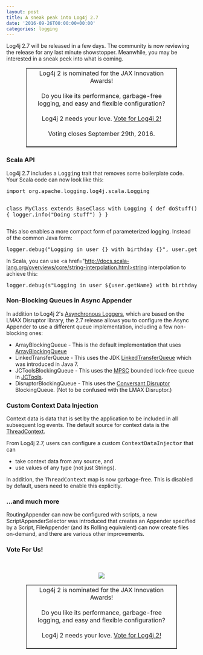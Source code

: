 ```yaml
---
layout: post
title: A sneak peak into Log4j 2.7
date: '2016-09-26T00:00:00+00:00'
categories: logging
---
```

Log4j 2.7 will be released in a few days. The community is now reviewing the release for any last minute showstopper. Meanwhile, you may be interested in a sneak peek into what is coming.

<div align="center">
<p>
<table border="1" cellspacing="0" align="center" style="width:400px">
<tr>
<td align="center">
Log4j 2 is nominated for the JAX Innovation Awards! <br><br>
Do you like its performance, garbage-free logging, and easy and flexible configuration?<br><br>
Log4j 2 needs your love.
<a href="https://jaxlondon.com/jax-awards/">Vote for Log4j 2!</a><br><br>
Voting closes September 29th, 2016.<br><br>
</td>
</tr>
</table>
</div>

<h3>Scala API</h3>
Log4j 2.7 includes a <tt>Logging</tt> trait that removes some boilerplate code. Your Scala code can now look like this:
<pre>
import org.apache.logging.log4j.scala.Logging
 
class MyClass extends BaseClass with Logging {
  def doStuff(): Unit = {
    logger.info("Doing stuff")
  }
}</pre>

This also enables a more compact form of parameterized logging. Instead of the common Java form:
<pre>
logger.debug("Logging in user {} with birthday {}", user.getName(), user.calcBirthday());
</pre>

In Scala, you can use <a href="http://docs.scala-lang.org/overviews/core/string-interpolation.html>string interpolation</a> to achieve this:
<pre>
logger.debug(s"Logging in user ${user.getName} with birthday ${user.calcBirthday}")
</pre>

<h3>Non-Blocking Queues in Async Appender</h3>
In addition to Log4j 2's <a href="https://logging.apache.org/log4j/2.x/manual/async.html">Asynchronous Loggers</a>, which are based on the LMAX Disruptor library, the 2.7 release allows you to configure the Async Appender to use a different queue implementation, including a few non-blocking ones:
<ul>
  <li>ArrayBlockingQueue - This is the default implementation that uses <a href="https://docs.oracle.com/javase/7/docs/api/java/util/concurrent/ArrayBlockingQueue.html">ArrayBlockingQueue</a></li>
  <li>LinkedTransferQueue - This uses the JDK <a href="https://docs.oracle.com/javase/7/docs/api/java/util/concurrent/LinkedTransferQueue.html">LinkedTransferQueue</a> which was introduced in Java 7.</li>
  <li>JCToolsBlockingQueue - This uses the <abbr title="multiple producer single consumer">MPSC</abbr> bounded lock-free queue in <a href="https://jctools.github.io/JCTools/">JCTools</a>.</li>
  <li>DisruptorBlockingQueue - This uses the <a href="https://github.com/conversant/disruptor">Conversant Disruptor</a> BlockingQueue. (Not to be confused with the LMAX Disruptor.)</li>
</ul>

<h3>Custom Context Data Injection</h3>
Context data is data that is set by the application to be included in all subsequent log events. The default source for context data is the <a href="https://logging.apache.org/log4j/2.x/manual/thread-context.html">ThreadContext</a>.
<p>
From Log4j 2.7, users can configure a custom <tt>ContextDataInjector</tt> that can 
<ul>
<li>take context data from any source, and</li>
<li>use values of any type (not just Strings).</li>
</ul>
In addition, the <tt>ThreadContext</tt> map is now garbage-free. This is disabled by default, users need to enable this explicitly.

<h3>...and much more</h3> 
RoutingAppender can now be configured with scripts, a new ScriptAppenderSelector was introduced that creates an Appender specified by a Script, FileAppender (and its Rolling equivalent) can now create files on-demand, and there are various other improvements.

<h3>Vote For Us!</h3>
<div align="center">
<br><br>
<a href="https://jaxlondon.com/jax-awards/"><img src="https://logging.apache.org/log4j/log4j-2.6.2/images/VoteLog4j2-JAX2016InnovationAward.jpg"></a>
<p>
<table border="1" cellspacing="0" align="center" style="width:400px">
<tr>
<td align="center">
Log4j 2 is nominated for the JAX Innovation Awards! <br><br>
Do you like its performance, garbage-free logging, and easy and flexible configuration?<br><br>
Log4j 2 needs your love.
<a href="https://jaxlondon.com/jax-awards/">Vote for Log4j 2!</a><br><br>
</td>
</tr>
</table>
</div>
